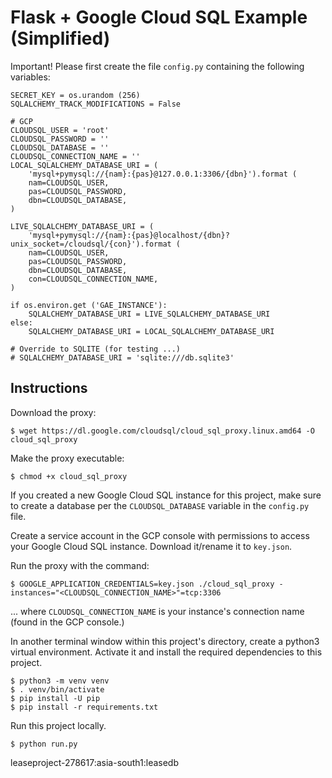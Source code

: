 # Flask + Google Cloud SQL Example (Simplified)

Important! Please first create the file `config.py` containing the following variables:

```
SECRET_KEY = os.urandom (256)
SQLALCHEMY_TRACK_MODIFICATIONS = False

# GCP
CLOUDSQL_USER = 'root'
CLOUDSQL_PASSWORD = ''
CLOUDSQL_DATABASE = ''
CLOUDSQL_CONNECTION_NAME = ''
LOCAL_SQLALCHEMY_DATABASE_URI = (
    'mysql+pymysql://{nam}:{pas}@127.0.0.1:3306/{dbn}').format (
    nam=CLOUDSQL_USER,
    pas=CLOUDSQL_PASSWORD,
    dbn=CLOUDSQL_DATABASE,
)

LIVE_SQLALCHEMY_DATABASE_URI = (
    'mysql+pymysql://{nam}:{pas}@localhost/{dbn}?unix_socket=/cloudsql/{con}').format (
    nam=CLOUDSQL_USER,
    pas=CLOUDSQL_PASSWORD,
    dbn=CLOUDSQL_DATABASE,
    con=CLOUDSQL_CONNECTION_NAME,
)

if os.environ.get ('GAE_INSTANCE'):
    SQLALCHEMY_DATABASE_URI = LIVE_SQLALCHEMY_DATABASE_URI
else:
    SQLALCHEMY_DATABASE_URI = LOCAL_SQLALCHEMY_DATABASE_URI

# Override to SQLITE (for testing ...)
# SQLALCHEMY_DATABASE_URI = 'sqlite:///db.sqlite3'
```

## Instructions

Download the proxy:

`$ wget https://dl.google.com/cloudsql/cloud_sql_proxy.linux.amd64 -O cloud_sql_proxy`

Make the proxy executable:

`$ chmod +x cloud_sql_proxy`

If you created a new Google Cloud SQL instance for this project, make sure to create a database per the `CLOUDSQL_DATABASE` variable in the `config.py` file.

Create a service account in the GCP console with permissions to access your Google Cloud SQL instance. Download it/rename it to `key.json`.

Run the proxy with the command:

`$ GOOGLE_APPLICATION_CREDENTIALS=key.json ./cloud_sql_proxy -instances="<CLOUDSQL_CONNECTION_NAME>"=tcp:3306`

... where `CLOUDSQL_CONNECTION_NAME` is your instance's connection name (found in the GCP console.)

In another terminal window within this project's directory, create a python3 virtual environment. Activate it and install the required dependencies to this project.

```
$ python3 -m venv venv
$ . venv/bin/activate
$ pip install -U pip
$ pip install -r requirements.txt
```

Run this project locally.

`$ python run.py`

leaseproject-278617:asia-south1:leasedb
